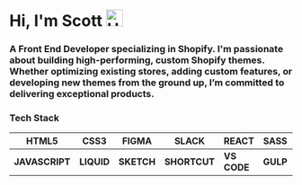 # Hi, I'm Scott <img src="https://user-images.githubusercontent.com/1303154/88677602-1635ba80-d120-11ea-84d8-d263ba5fc3c0.gif" width="30px" alt="Hello!">
### A Front End Developer specializing in Shopify. I'm passionate about building high-performing, custom Shopify themes. Whether optimizing existing stores, adding custom features, or developing new themes from the ground up, I’m committed to delivering exceptional products.

### Tech Stack

| **HTML5** | **CSS3** | **FIGMA** | **SLACK** | **REACT** | **SASS** | **WORDPRESS** | **JQUERY** |
| ----------- | ----------- | ----------- | ----------- | ----------- | ----------- | ----------- | ----------- |
| **JAVASCRIPT** | **LIQUID** | **SKETCH**  | **SHORTCUT** | **VS CODE** | **GULP** | **BROWSERSTACK** | **NPM** |

 





